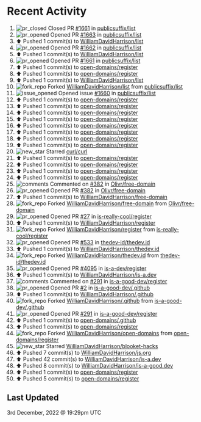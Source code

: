 # Recent Activity

<!--RECENT_ACTIVITY:start-->
1. ![pr_closed](https://cdn.jsdelivr.net/gh/Readme-Workflows/Readme-Icons@main/icons/octicons/PullRequestClosed.svg) Closed PR [#1661](https://github.com/publicsuffix/list/pull/1661) in [publicsuffix/list](https://github.com/publicsuffix/list)
2. ![pr_opened](https://cdn.jsdelivr.net/gh/Readme-Workflows/Readme-Icons@main/icons/octicons/PullRequestOpened.svg) Opened PR [#1663](https://github.com/publicsuffix/list/pull/1663) in [publicsuffix/list](https://github.com/publicsuffix/list)
3. ⬆️ Pushed 1 commit(s) to [WilliamDavidHarrison/list](https://github.com/WilliamDavidHarrison/list)
4. ![pr_opened](https://cdn.jsdelivr.net/gh/Readme-Workflows/Readme-Icons@main/icons/octicons/PullRequestOpened.svg) Opened PR [#1662](https://github.com/publicsuffix/list/pull/1662) in [publicsuffix/list](https://github.com/publicsuffix/list)
5. ⬆️ Pushed 1 commit(s) to [WilliamDavidHarrison/list](https://github.com/WilliamDavidHarrison/list)
6. ![pr_opened](https://cdn.jsdelivr.net/gh/Readme-Workflows/Readme-Icons@main/icons/octicons/PullRequestOpened.svg) Opened PR [#1661](https://github.com/publicsuffix/list/pull/1661) in [publicsuffix/list](https://github.com/publicsuffix/list)
7. ⬆️ Pushed 1 commit(s) to [open-domains/register](https://github.com/open-domains/register)
8. ⬆️ Pushed 1 commit(s) to [open-domains/register](https://github.com/open-domains/register)
9. ⬆️ Pushed 1 commit(s) to [WilliamDavidHarrison/list](https://github.com/WilliamDavidHarrison/list)
10. ![fork_repo](https://cdn.jsdelivr.net/gh/Readme-Workflows/Readme-Icons@main/icons/octicons/ForkedRepository.svg) Forked [WilliamDavidHarrison/list](https://github.com/WilliamDavidHarrison/list) from [publicsuffix/list](https://github.com/publicsuffix/list)
11. ![issue_opened](https://cdn.jsdelivr.net/gh/Readme-Workflows/Readme-Icons@main/icons/octicons/IssueOpened.svg) Opened issue [#1660](https://github.com/publicsuffix/list/issues/1660) in [publicsuffix/list](https://github.com/publicsuffix/list)
12. ⬆️ Pushed 1 commit(s) to [open-domains/register](https://github.com/open-domains/register)
13. ⬆️ Pushed 1 commit(s) to [open-domains/register](https://github.com/open-domains/register)
14. ⬆️ Pushed 1 commit(s) to [open-domains/register](https://github.com/open-domains/register)
15. ⬆️ Pushed 1 commit(s) to [open-domains/register](https://github.com/open-domains/register)
16. ⬆️ Pushed 1 commit(s) to [open-domains/register](https://github.com/open-domains/register)
17. ⬆️ Pushed 1 commit(s) to [open-domains/register](https://github.com/open-domains/register)
18. ⬆️ Pushed 1 commit(s) to [open-domains/register](https://github.com/open-domains/register)
19. ⬆️ Pushed 1 commit(s) to [open-domains/register](https://github.com/open-domains/register)
20. ![new_star](https://cdn.jsdelivr.net/gh/Readme-Workflows/Readme-Icons@main/icons/octicons/StarredRepositoryYellow.svg) Starred [curl/curl](https://github.com/curl/curl)
21. ⬆️ Pushed 1 commit(s) to [open-domains/register](https://github.com/open-domains/register)
22. ⬆️ Pushed 1 commit(s) to [open-domains/register](https://github.com/open-domains/register)
23. ⬆️ Pushed 1 commit(s) to [open-domains/register](https://github.com/open-domains/register)
24. ⬆️ Pushed 1 commit(s) to [open-domains/register](https://github.com/open-domains/register)
25. ![comments](https://cdn.jsdelivr.net/gh/Readme-Workflows/Readme-Icons@main/icons/octicons/Comment.svg) Commented on [#382](https://github.com/Olivr/free-domain/pull/382#issuecomment-1335990870) in [Olivr/free-domain](https://github.com/Olivr/free-domain)
26. ![pr_opened](https://cdn.jsdelivr.net/gh/Readme-Workflows/Readme-Icons@main/icons/octicons/PullRequestOpened.svg) Opened PR [#382](https://github.com/Olivr/free-domain/pull/382) in [Olivr/free-domain](https://github.com/Olivr/free-domain)
27. ⬆️ Pushed 1 commit(s) to [WilliamDavidHarrison/free-domain](https://github.com/WilliamDavidHarrison/free-domain)
28. ![fork_repo](https://cdn.jsdelivr.net/gh/Readme-Workflows/Readme-Icons@main/icons/octicons/ForkedRepository.svg) Forked [WilliamDavidHarrison/free-domain](https://github.com/WilliamDavidHarrison/free-domain) from [Olivr/free-domain](https://github.com/Olivr/free-domain)
29. ![pr_opened](https://cdn.jsdelivr.net/gh/Readme-Workflows/Readme-Icons@main/icons/octicons/PullRequestOpened.svg) Opened PR [#27](https://github.com/is-really-cool/register/pull/27) in [is-really-cool/register](https://github.com/is-really-cool/register)
30. ⬆️ Pushed 1 commit(s) to [WilliamDavidHarrison/register](https://github.com/WilliamDavidHarrison/register)
31. ![fork_repo](https://cdn.jsdelivr.net/gh/Readme-Workflows/Readme-Icons@main/icons/octicons/ForkedRepository.svg) Forked [WilliamDavidHarrison/register](https://github.com/WilliamDavidHarrison/register) from [is-really-cool/register](https://github.com/is-really-cool/register)
32. ![pr_opened](https://cdn.jsdelivr.net/gh/Readme-Workflows/Readme-Icons@main/icons/octicons/PullRequestOpened.svg) Opened PR [#533](https://github.com/thedev-id/thedev.id/pull/533) in [thedev-id/thedev.id](https://github.com/thedev-id/thedev.id)
33. ⬆️ Pushed 1 commit(s) to [WilliamDavidHarrison/thedev.id](https://github.com/WilliamDavidHarrison/thedev.id)
34. ![fork_repo](https://cdn.jsdelivr.net/gh/Readme-Workflows/Readme-Icons@main/icons/octicons/ForkedRepository.svg) Forked [WilliamDavidHarrison/thedev.id](https://github.com/WilliamDavidHarrison/thedev.id) from [thedev-id/thedev.id](https://github.com/thedev-id/thedev.id)
35. ![pr_opened](https://cdn.jsdelivr.net/gh/Readme-Workflows/Readme-Icons@main/icons/octicons/PullRequestOpened.svg) Opened PR [#4095](https://github.com/is-a-dev/register/pull/4095) in [is-a-dev/register](https://github.com/is-a-dev/register)
36. ⬆️ Pushed 1 commit(s) to [WilliamDavidHarrison/is-a.dev](https://github.com/WilliamDavidHarrison/is-a.dev)
37. ![comments](https://cdn.jsdelivr.net/gh/Readme-Workflows/Readme-Icons@main/icons/octicons/Comment.svg) Commented on [#291](https://github.com/is-a-good-dev/register/pull/291#issuecomment-1335986258) in [is-a-good-dev/register](https://github.com/is-a-good-dev/register)
38. ![pr_opened](https://cdn.jsdelivr.net/gh/Readme-Workflows/Readme-Icons@main/icons/octicons/PullRequestOpened.svg) Opened PR [#2](https://github.com/is-a-good-dev/.github/pull/2) in [is-a-good-dev/.github](https://github.com/is-a-good-dev/.github)
39. ⬆️ Pushed 1 commit(s) to [WilliamDavidHarrison/.github](https://github.com/WilliamDavidHarrison/.github)
40. ![fork_repo](https://cdn.jsdelivr.net/gh/Readme-Workflows/Readme-Icons@main/icons/octicons/ForkedRepository.svg) Forked [WilliamDavidHarrison/.github](https://github.com/WilliamDavidHarrison/.github) from [is-a-good-dev/.github](https://github.com/is-a-good-dev/.github)
41. ![pr_opened](https://cdn.jsdelivr.net/gh/Readme-Workflows/Readme-Icons@main/icons/octicons/PullRequestOpened.svg) Opened PR [#291](https://github.com/is-a-good-dev/register/pull/291) in [is-a-good-dev/register](https://github.com/is-a-good-dev/register)
42. ⬆️ Pushed 1 commit(s) to [open-domains/.github](https://github.com/open-domains/.github)
43. ⬆️ Pushed 1 commit(s) to [open-domains/register](https://github.com/open-domains/register)
44. ![fork_repo](https://cdn.jsdelivr.net/gh/Readme-Workflows/Readme-Icons@main/icons/octicons/ForkedRepository.svg) Forked [WilliamDavidHarrison/open-domains](https://github.com/WilliamDavidHarrison/open-domains) from [open-domains/register](https://github.com/open-domains/register)
45. ![new_star](https://cdn.jsdelivr.net/gh/Readme-Workflows/Readme-Icons@main/icons/octicons/StarredRepositoryYellow.svg) Starred [WilliamDavidHarrison/blooket-hacks](https://github.com/WilliamDavidHarrison/blooket-hacks)
46. ⬆️ Pushed 7 commit(s) to [WilliamDavidHarrison/js.org](https://github.com/WilliamDavidHarrison/js.org)
47. ⬆️ Pushed 42 commit(s) to [WilliamDavidHarrison/is-a.dev](https://github.com/WilliamDavidHarrison/is-a.dev)
48. ⬆️ Pushed 8 commit(s) to [WilliamDavidHarrison/is-a-good.dev](https://github.com/WilliamDavidHarrison/is-a-good.dev)
49. ⬆️ Pushed 1 commit(s) to [open-domains/register](https://github.com/open-domains/register)
50. ⬆️ Pushed 5 commit(s) to [open-domains/register](https://github.com/open-domains/register)
<!--RECENT_ACTIVITY:end-->

## Last Updated
<!--RECENT_ACTIVITY:last_update-->
3rd December, 2022 @ 19:29pm UTC
<!--RECENT_ACTIVITY:last_update_end-->
